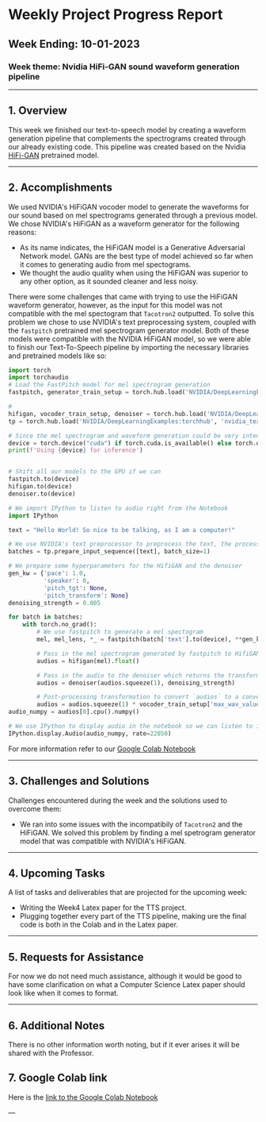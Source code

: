 # Weekly Project Progress Report

## Week Ending: 10-01-2023

### Week theme: Nvidia HiFi-GAN sound waveform generation pipeline

---

## 1. Overview

This week we finished our text-to-speech model by creating a waveform generation pipeline that complements the spectrograms created through our already existing code. This pipeline was created based on the Nvidia [HiFi-GAN](https://arxiv.org/abs/2010.05646) pretrained model.

---

## 2. Accomplishments

We used NVIDIA's HiFiGAN vocoder model to generate the waveforms for our sound based on mel spectrograms generated through a previous model. We chose NVIDIA's HiFiGAN as a waveform generator for the following reasons:
* As its name indicates, the HiFiGAN model is a Generative Adversarial Network model. GANs are the best type of model achieved so far when it comes to generating audio from mel spectograms.
* We thought the audio quality when using the HiFiGAN was superior to any other option, as it sounded cleaner and less noisy.

There were some challenges that came with trying to use the HiFiGAN waveform generator, however, as the input for this model was not compatible with the mel spectogram that `Tacotron2` outputted. To solve this problem we chose to use NVIDIA's text preprocessing system, coupled with the `fastpitch` pretrained mel spectrogram generator model. Both of these models were compatible with the NVIDIA HiFiGAN model, so we were able to finish our Text-To-Speech pipeline by importing the necessary libraries and pretrained models like so:

```python
import torch
import torchaudio
# Load the FastPitch model for mel spectrogram generation
fastpitch, generator_train_setup = torch.hub.load('NVIDIA/DeepLearningExamples:torchhub', 'nvidia_fastpitch')

#
hifigan, vocoder_train_setup, denoiser = torch.hub.load('NVIDIA/DeepLearningExamples:torchhub', 'nvidia_hifigan')
tp = torch.hub.load('NVIDIA/DeepLearningExamples:torchhub', 'nvidia_textprocessing_utils', cmudict_path="cmudict-0.7b", heteronyms_path="heteronyms")

# Since the mel spectrogram and waveform generation could be very intensive, we might want to use a GPU
device = torch.device("cuda") if torch.cuda.is_available() else torch.device("cpu")
print(f'Using {device} for inference')


# Shift all our models to the GPU if we can
fastpitch.to(device)
hifigan.to(device)
denoiser.to(device)

# We import IPython to listen to audio right from the Notebook
import IPython

text = "Hello World! So nice to be talking, as I am a computer!"

# We use NVIDIA's text preprocessor to preprocess the text, the process is almost identical to Week 1
batches = tp.prepare_input_sequence([text], batch_size=1)

# We prepare some hyperparameters for the HifiGAN and the denoiser 
gen_kw = {'pace': 1.0,
          'speaker': 0,
          'pitch_tgt': None,
          'pitch_transform': None}
denoising_strength = 0.005

for batch in batches:
    with torch.no_grad():
        # We use fastpitch to generate a mel spectogram
        mel, mel_lens, *_ = fastpitch(batch['text'].to(device), **gen_kw)

        # Pass in the mel spectrogram generated by fastpitch to HifiGAN which returns the waveform
        audios = hifigan(mel).float()

        # Pass in the audio to the denoiser which returns the transformed audio
        audios = denoiser(audios.squeeze(1), denoising_strength)

        # Post-processing transformation to convert `audios` to a convenient shape 
        audios = audios.squeeze(1) * vocoder_train_setup['max_wav_value']
audio_numpy = audios[0].cpu().numpy()

# We use IPython to display audio in the notebook so we can listen to it
IPython.display.Audio(audio_numpy, rate=22050)
```

For more information refer to our [Google Colab Notebook](#7-google-colab-link)

---

## 3. Challenges and Solutions

Challenges encountered during the week and the solutions used to overcome them:
* We ran into some issues with the incompatibily of `Tacotron2` and the HiFiGAN. We solved this problem by finding a mel spetrogram generator model that was compatible with NVIDIA's HiFiGAN.

---

## 4. Upcoming Tasks

A list of tasks and deliverables that are projected for the upcoming week:
* Writing the Week4 Latex paper for the TTS project.
* Plugging together every part of the TTS pipeline, making ure the final code is both in the Colab and in the Latex paper.
---
## 5. Requests for Assistance

For now we do not need much assistance, although it would be good to have some clarification on what a Computer Science Latex paper should look like when it comes to format.

---

## 6. Additional Notes

There is no other information worth noting, but if it ever arises it will be shared with the Professor.

## 7. Google Colab link

Here is the [link to the Google Colab Notebook](https://colab.research.google.com/drive/1zQ8nwXlbIua2XEg9zxjAkoQnOgykd2EZ?usp=sharing)

—